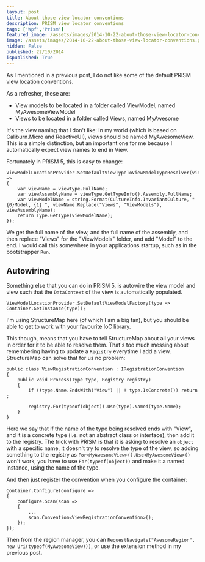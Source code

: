```yaml
---
layout: post
title: About those view locator conventions
description: PRISM view locator conventions
tags: ['Wpf','Prism']
featured_image: /assets/images/2014-10-22-about-those-view-locator-conventions.png
image: /assets/images/2014-10-22-about-those-view-locator-conventions.png
hidden: False
published: 22/10/2014
ispublished: True
---
```

As I mentioned in a previous post, I do not like some of the default PRISM view location conventions.

As a refresher, these are:

- View models to be located in a folder called ViewModel, named MyAwesomeViewModel
- Views to be located in a folder called Views, named MyAwesome

It's the view naming that I don't like: In my world (which is based on Caliburn.Micro and ReactiveUI), views should be named MyAwesomeView. This is a simple distinction, but an important one for me because I automatically expect view names to end in View.

Fortunately in PRISM 5, this is easy to change:

    ViewModelLocationProvider.SetDefaultViewTypeToViewModelTypeResolver(viewType =>
    {
        var viewName = viewType.FullName;
        var viewAssemblyName = viewType.GetTypeInfo().Assembly.FullName;
        var viewModelName = string.Format(CultureInfo.InvariantCulture, " {0}Model, {1} ", viewName.Replace("Views", "ViewModels"), viewAssemblyName);
        return Type.GetType(viewModelName);
    });

We get the full name of the view, and the full name of the assembly, and then replace "Views" for the "ViewModels" folder, and add "Model" to the end. I would call this somewhere in your applications startup, such as in the bootstrapper ```Run```.

## Autowiring
Something else that you can do in PRISM 5, is autowire the view model and view such that the ```DataContext``` of the view is automatically populated. 

    ViewModelLocationProvider.SetDefaultViewModelFactory(type => Container.GetInstance(type));

I'm using StructureMap here (of which I am a big fan), but you should be able to get to work with your favourite IoC library.

This though, means that you have to tell StructureMap about all your views in order for it to be able to resolve them. That's too much messing about remembering having to update a ```Registry``` everytime I add a view. StructureMap can solve that for us no problem:

    public class ViewRegistrationConvention : IRegistrationConvention
    {
        public void Process(Type type, Registry registry)
        {
            if (!type.Name.EndsWith("View") || ! type.IsConcrete()) return ;

            registry.For(typeof(object)).Use(type).Named(type.Name);
        }
    }

Here we say that if the name of the type being resolved ends with "View", and it is a concrete type (i.e. not an abstract class or interface), then add it to the registry.
The trick with PRISM is that it is asking to resolve an ```object``` with a specific name, it doesn't try to resolve the type of the view, so adding something to the registry as ```For<MyAwesomeView>().Use<MyAwesomeView>()``` won't work, you have to use ```For(typeof(object))``` and make it a named instance, using the name of the type. 

 And then just register the convention when you configure the container:

    Container.Configure(configure =>
    {
        configure.Scan(scan =>
        {
            ...
            scan.Convention<ViewRegistrationConvention>();
        });
    });

Then from the region manager, you can ```RequestNavigate("AwesomeRegion", new Uri(typeof(MyAwesomeView)))```, or use the extension method in my previous post. 
